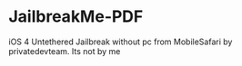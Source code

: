 JailbreakMe-PDF
===============

iOS 4 Untethered Jailbreak without pc from MobileSafari by privatedevteam.
Its not by me
